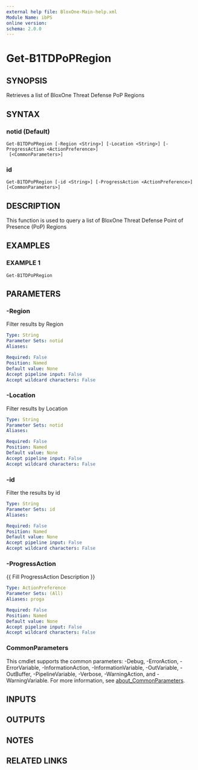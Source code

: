```yaml
---
external help file: BloxOne-Main-help.xml
Module Name: ibPS
online version:
schema: 2.0.0
---
```


# Get-B1TDPoPRegion

## SYNOPSIS
Retrieves a list of BloxOne Threat Defense PoP Regions

## SYNTAX

### notid (Default)
```
Get-B1TDPoPRegion [-Region <String>] [-Location <String>] [-ProgressAction <ActionPreference>]
 [<CommonParameters>]
```

### id
```
Get-B1TDPoPRegion [-id <String>] [-ProgressAction <ActionPreference>] [<CommonParameters>]
```

## DESCRIPTION
This function is used to query a list of BloxOne Threat Defense Point of Presence (PoP) Regions

## EXAMPLES

### EXAMPLE 1
```
Get-B1TDPoPRegion
```

## PARAMETERS

### -Region
Filter results by Region

```yaml
Type: String
Parameter Sets: notid
Aliases:

Required: False
Position: Named
Default value: None
Accept pipeline input: False
Accept wildcard characters: False
```

### -Location
Filter results by Location

```yaml
Type: String
Parameter Sets: notid
Aliases:

Required: False
Position: Named
Default value: None
Accept pipeline input: False
Accept wildcard characters: False
```

### -id
Filter the results by id

```yaml
Type: String
Parameter Sets: id
Aliases:

Required: False
Position: Named
Default value: None
Accept pipeline input: False
Accept wildcard characters: False
```

### -ProgressAction
{{ Fill ProgressAction Description }}

```yaml
Type: ActionPreference
Parameter Sets: (All)
Aliases: proga

Required: False
Position: Named
Default value: None
Accept pipeline input: False
Accept wildcard characters: False
```

### CommonParameters
This cmdlet supports the common parameters: -Debug, -ErrorAction, -ErrorVariable, -InformationAction, -InformationVariable, -OutVariable, -OutBuffer, -PipelineVariable, -Verbose, -WarningAction, and -WarningVariable. For more information, see [about_CommonParameters](http://go.microsoft.com/fwlink/?LinkID=113216).

## INPUTS

## OUTPUTS

## NOTES

## RELATED LINKS
